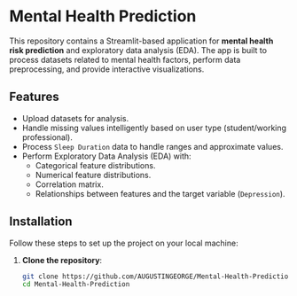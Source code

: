 # Mental Health Prediction

This repository contains a Streamlit-based application for **mental health risk prediction** and exploratory data analysis (EDA). The app is built to process datasets related to mental health factors, perform data preprocessing, and provide interactive visualizations.

## Features

- Upload datasets for analysis.
- Handle missing values intelligently based on user type (student/working professional).
- Process `Sleep Duration` data to handle ranges and approximate values.
- Perform Exploratory Data Analysis (EDA) with:
  - Categorical feature distributions.
  - Numerical feature distributions.
  - Correlation matrix.
  - Relationships between features and the target variable (`Depression`).

## Installation

Follow these steps to set up the project on your local machine:

1. **Clone the repository**:
   ```bash
   git clone https://github.com/AUGUSTINGEORGE/Mental-Health-Prediction.git
   cd Mental-Health-Prediction
